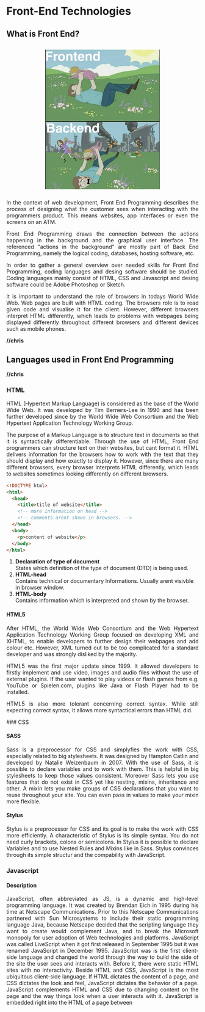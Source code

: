 # Front-End Technologies

## What is Front End?
<h2 align="center">
  <p>
    <img alt="Front End vs Back End" src="data/FE vs BE.jpeg" width="300" />
  </p>
</h2>
<div align="justify">
In the context of web development, Front End Programming describes the process of designing what the customer sees when interacting with the programmers product. This means websites, app interfaces or even the screens on an ATM.
  
  Front End Programming draws the connection between the actions happening in the background and the graphical user interface. The referenced "actions in the background" are mostly part of Back End Programming, namely the logical coding, databases, hosting software, etc.
  
  In order to gather a general overview over needed skills for Front End Programming, coding languages and desing software should be studied. Coding languages mainly consist of HTML, CSS and Javascript and desing software could be Adobe Photoshop or Sketch.
 
 It is important to understand the role of browsers in todays World Wide Web.
  Web pages are built with HTML coding. The browsers role is to read given code and visualise it for the client. However, different browsers interpret HTML differently, which leads to problems with webpages being displayed differently throughout different browsers and different devices such as mobile phones.
</div>

**//chris**

## Languages used in Front End Programming
**//chris**

### HTML
<div align="justify">
HTML (Hypertext Markup Language) is considered as the base of the World Wide Web. It was developed by Tim Berners-Lee in 1990 and has been further developed since by the World Wide Web Consortium and the Web Hypertext Application Technology Working Group.


The purpose of a Markup Language is to structure text in documents so that it is syntactically differentiable.
Through the use of HTML, Front End programmers can structure text on their websites, but cant format it. HTML delivers information for the browsers how to work with the text that they should display and how exactly to display it. However, since there are many different browsers, every browser interprets HTML differently, which leads to websites sometimes looking differently on different browsers.
</div>

```HTML
<!DOCTYPE html>
<html>
  <head>
    <title>title of website</title>
    <!-- more information on head -->
    <!-- comments arent shown in browsers. -->
  </head>
  <body>
    <p>content of website</p>
  </body>
</html>
```
1) **Declaration of type of document**  
   States which definition of the type of document (DTD) is being used.  
2) **HTML-head**  
   Contains technical or documentary Informations. Usually arent visivble in browser window.  
3) **HTML-body**  
   Contains information which is interpreted and shown by the browser.
   
#### HTML5
<div align="justify">
After HTML, the World Wide Web Consortium and the Web Hypertext Application Technology Working Group focused on developing XML and XHTML, to enable developers to further design their webpages and add colour etc. However, XML turned out to be too complicated for a standard developer and was strongly disliked by the majority.

HTML5 was the first major update since 1999. It allowed developers to firstly implement and use video, images and audio files without the use of external plugins. If the user wanted to play videos or flash games from e.g. YouTube or Spielen.com, plugins like Java or Flash Player had to be installed.
  
HTML5 is also more tolerant concerning correct syntax. While still expecting correct syntax, it allows more syntactical errors than HTML did.
</div>
### CSS

#### SASS
<div align="justify">
Sass is a preprocessor for CSS and simplyfies the work with CSS, especially related to big stylesheets. It was designed by Hampton Catlin and developed by Natalie Weizenbaum in 2007. With the use of Sass, it is possible to declare variables and to work with them. This is helpful in big stylesheets to keep those values consistent. Moreover Sass lets you use features that do not exist in CSS yet like nesting, mixins, inheritance and other. A mixin lets you make groups of CSS declarations that you want to reuse throughout your site. You can even pass in values to make your mixin more flexible. 
</div>

#### Stylus
<div align="justify">
Stylus is a preprocessor for CSS and its goal is to make the work with CSS more efficiently. A characteristic of Stylus is its simple syntax. You do not need curly brackets, colons or semicolons. 
In Stylus it is possible to declare Variables and to use Nested Rules and Mixins like in Sass. Stylus convinces through its simple structur and the compability with JavaScript.
</div>

### Javascript

#### Description
<div align="justify">
JavaScript, often abbreviated as JS, is a dynamic and high-level programming language. It was created by Brendan Eich in 1995 during his time at Netscape Communications. Prior to this Netscape Communications partnered with Sun Microsystems to include their static programming language Java, because Netscape decided that the scripting language they want to create would complement Java, and to break the Microsoft monopoly for user adoption of Web technologies and platforms. JavaScript was called LiveScript when it got first released in September 1995 but it was renamed JavaScript in December 1995.
JavaScript was is the first client-side language and changed the world through the way to build the side of the site the user sees and interacts with. Before it, there were static HTML sites with no interactivity. 
Beside HTML and CSS, JavaScript is the most ubiquitous client-side language. If HTML dictates the content of a page, and CSS dictates the look and feel, JavaScript dictates the behavior of a page. JavaScript complements HTML and CSS due to changing content on the page and the way things look when a user interacts with it.
JavaScript is embedded right into the HTML of a page between <script> tags. An alternative way is to link an external JavaScript file, which is helpful if multiple pages are sharing the same chunks of code. 
Moreover JavaScript is a weakly-typed language, which means that JavaScript has not strict typing rules. It is object-oriented (prototype-based) and event-driven. 
To standardize JavaScript to foster multiple independent implementations, ECMAScript was created in 1997. ECMAScript is a scripting-language specification, which is standardized by ECMA International.
While JavaScript is a client-side language, some of its most powerful features involve asynchronous interaction with a remote server, which means that JavaScript is able to communicate with the server in the background without interrupting the user interaction taking place in the foreground.
With the Use of JavaScript it is possible to build a dynamic website, which is characterized by rollover effects and dropdown menus. Moreover new content and data can be loaded without reloading the page and animating page elements such as fading, resizing and relocating can be integrated. Playing audio and video and validating input from Web forms are other enhancements due to the use of JavaScript. In addition, browser compatibility issues can be repaired. 
</div>

#### Advantages
<div align="justify">
JavaScript is client-side and due to this it is very fast because it can be run immediately within the client-side browser. Moreover being client-side reduces the demand on the website server. Some JavaScript applications can even run without connecting back to a web server, which means they will work in a browser with or without an internet connection. 
Another Advantage of JavaScript is the simplicity. It is easy to learn and to implement compared to other languages. JavaScript enjoys a high popularity because it is used everywhere in the web. 
Through JavaScript it is possible to create a rich interface to a website, for example with drag and drop components or a slider.
</div>

#### Disadvantages
<div align="justify">
The client-side Security is not completely guaranteed, because the code executes on the users computer and in some cases it can be exploited for malicious purposes. This is a reason why some people choose to disable JavaScript.
Moreover JavaScript can be interpreted differently by different browsers, if no tool like JQuery, which handles all cross-browser inconsistencies and provides a consistent interface, is used.
</div>

#### Compilers
<div align="justify">
JavaScript can be compiled from code written in different languages through compilers like CoffeeScript and TypeScript.
</div>

##### Coffeescript
<div align="justify">
CoffeeScript is a language that compiles into JavaScript. It enables to write the code easier and up to 30% less coding lines. The code compiles into the equivalent JavaScript without interpretation at runtime. If the code is valid in JavaScript, it is valid in CoffeeScript.
Moreover CoffeeScript provides a more clearly syntax and it is more understandable than JavaScript. An Example of the difference is an automized declaration of the variables and optional brackets.
</div>

##### TypeScript
<div align="justify">
TypeScript is a typed superset of JavaScript that compiles to plain JavaScript and it is Open Source. TypeScript runs on every browser, in Node.js or in any JavaScript engine that supports ECMAScript 3 or newer. It offers classes, modules, and interfaces to help you build robust components. If the code is valid in JavaScript, it is valid in TypeScript.
</div>

#### Sources and Links
https://sass-lang.com/guide
https://de.wikipedia.org/wiki/Sass_(Stylesheet-Sprache)
https://we-code-it.de/2017/09/07/sass-less-less-sass-oder-doch-stylus/
https://en.wikipedia.org/wiki/Stylus_(stylesheet_language)
https://de.wikibooks.org/wiki/Websiteentwicklung:_JavaScript:_Einleitung
https://guide.freecodecamp.org/javascript/advantages-and-disadvantages-of-javascript/
https://www.frontend-gmbh.de/frontend/javascript/
https://www.upwork.com/hiring/development/what-is-javascript/
https://www.bigcommerce.com/ecommerce-answers/what-javascript-and-why-it-important/
https://coffeescript.org/#introduction
https://www.typescriptlang.org/
**//jan**


## Front End Frameworks
<div align="justify">
Frontend frameworks in general are files and folders which already contain samples of code. It depends on the framework, how much the template covers, how much you have to add by yourself and how much freddem is left for you own designs. As it is said in the beginning, nowadays there are a lot of different end-devices resulting in a matrix consisting out of lots of different operating systems, browsers and browser-version. Therefore coding websites gets very complex, as responsivensss is required.

The most famous frontend frameworks are React and Angular. React was developed by Facebook, Angular by Google. This is why they have a huge community and are widely known. 

React is a JavaScript Framework with a functional paradigm. Mostly it is used for UI. Its special features are DOM, One-Way-Data-Flow and the optional language JSX. 
DOM (Document Object Model) safes all elements in a tree-structure and calculates the position of every element. Every node is a HTML-element. All in all, it is an API, that enables JavaScript to access and change elements of the website.
One-way -data-flow means data can only flow "from the top to the bottom". The other way around only events triggered by the UI flow (e.g. clicking on a button). After that happens, the right position in the diagram is searched and from there on the lower elements get adjusted. An advantage is of one-way-data-flow is that it can be inserted in an already existing website and therefore no workflow is required and you have a lot of for your own ideas.  

Angular has all functions needed for Single-Page-Applications already integrated. It uses CSS and HTML but on top of that you have to learn TypeScript. Also you cannot just paste some functions in an already existing website, but you are working with Angular in a workflow. Angular is an object-oriented paradigm. Angular does not give you a lot of freedom for your own ideas.

A kind of simplified mixture out of React and Angular is the JavaScript framework Vue. It is combinable with HTML and CSS without any further language. It is a rather new framework and as it does not have a famous company-background as React or Angular, but still it is getting very popular at the moment. 
Vue is perfect for beginners, as besides JavaScript, HTML and CSS you do not have to learn a further language. The API is intentionally easy hold. So the aim of this framework is reaching an amazing result minimum effort. 

Another Framework is Foundation. It offers you a lot of predefined elements. They have both complete HTML-Templates and single components. They are also specified on mobile-first- and responsive-design. Anyways, foundation does not give the programmer a lot of freedom. The company ZURB developed the framework with the help of years of experience in consulting others on how to build a good website. Since 2011 it was published as an Open-Source-Project. 
</div>

## Designing in Front End
<div align="justify">
Designing Front End takes a big part of Front End development, since it influences the user highly. Most of today's strategies are build around UCDs (user-centered designs) and user experience is one of the biggest challenges. If the user is satisfied, the economy around it the product functions.
A big part to work on is responsiveness, as today's websites and web-applications need to scale well on every device with their own resolution. "Responsive design" is a term by Ethan Marcotte (2010) which describes the ability to respond on the technical requirements. Basic principles are: fluid grids (the arrangement transforms based on screen width and length), media queries (which control when to switch arrangements) and flexibility (flexible images and media scale based on their container).
</div>


There are best practices to meet the expections a user has:
* user focused design research (what does our user want?)
* reuse common design patterns (they work, don't reinvent the wheel!)
* consistency (design-wise and content-wise, use the same appearance and the same terminology!)
* communication (communicate with the user if something's changed, if they don't see progress, they get frustrated!)

These are just the main examples, to get a full overview visit this [site](https://www.uxpin.com/studio/blog/guide-design-consistency-best-practices-ui-ux-designers/).


## Helpful Videos or Tutorials
- [What you need to know as a Front End Developer (02.2018)](https://www.youtube.com/watch?v=Xd7huBu39qk)
- [A Beginner's Guide to Front-End Development](https://www.upwork.com/hiring/development/beginners-guide-to-front-end-development/)
- [Best Practices UI/UX](https://www.uxpin.com/studio/blog/guide-design-consistency-best-practices-ui-ux-designers/)

## Authors

| Name | E-Mail | Date of change |
|:-----|:-------|:---------------|
|Nina Erlacher|n.erlacher@web.de|23.03.2019|
|Jan Reinhards|jan.reinhards@web.de|23.03.2019|
|Nicolas Schlicht|schlicht.nicolas@gmail.com|25.03.2019|
|Christoph Teichmeister|christoph.teichmeister@gmail.com|25.03.2019|
